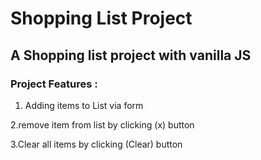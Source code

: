 # Shopping List Project

## A Shopping list project with vanilla JS

### Project Features :

1. Adding items to List via form

2.remove item from list by clicking (x) button

3.Clear all items by clicking (Clear) button
